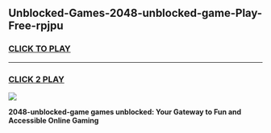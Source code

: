 
## Unblocked-Games-2048-unblocked-game-Play-Free-rpjpu
<h3>
<a href="https://premium76.site?title=2048-unblocked-game&ref=15A">CLICK TO PLAY</a></h3>
<hr>

<h3>
<a href="https://premium76.site?title=2048-unblocked-game&ref=15A">CLICK 2 PLAY</a>
  
</h3>

<a href="https://premium76.site?title=2048-unblocked-game&ref=15A"><img src="https://clearcache.store/games.png"></a>


**2048-unblocked-game games unblocked: Your Gateway to Fun and Accessible Online Gaming**
